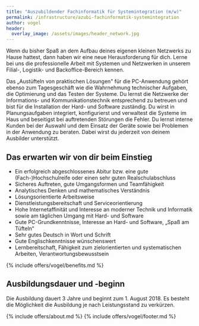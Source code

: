 ```yaml
---
title: "Auszubildender Fachinformatik für Systemintegration (m/w)"
permalink: /infrastructure/azubi-fachinformatik-systemintegration
author: vogel
header:
  overlay_image: /assets/images/header_network.jpg
---
```


Wenn du bisher Spaß an dem Aufbau deines eigenen kleinen Netzwerks zu Hause hattest,
dann haben wir eine neue Herausforderung für dich. Lerne bei uns die professionelle Arbeit
mit Systemen und Netzwerken in unserem Filial-, Logistik- und Backoffice-Bereich kennen.

Das „Austüfteln von praktischen Lösungen" für die PC-Anwendung gehört ebenso zum
Tagesgeschäft wie die Wahrnehmung technischer Aufgaben, die Optimierung und das Testen
der Systeme. Du lernst die Netzwerke der Informations- und Kommunikationstechnik
entsprechend zu betreuen und bist für die Installation der Hard- und Software zuständig. Du
wirst in Planungsaufgaben integriert, konfigurierst und verwaltest die Systeme im Haus und
beseitigst bei auftretenden Störungen die Fehler. Du lernst interne Kunden bei der Auswahl
und dem Einsatz der Geräte sowie bei Problemen in der Anwendung zu beraten. Dabei wirst
du jederzeit von deinem Ausbilder unterstützt. 

## Das erwarten wir von dir beim Einstieg

* Ein erfolgreich abgeschlossenes Abitur bzw. eine gute (Fach-)Hochschulreife oder einen sehr guten Realschulabschluss
* Sicheres Auftreten, gute Umgangsformen und Teamfähigkeit
* Analytisches Denken und mathematisches Verständnis
* Lösungsorientierte Arbeitsweise
* Dienstleistungsbereitschaft und Serviceorientierung
* Hohe Internetaffinität und Interesse an moderner Technik und Informatik sowie am täglichen Umgang mit Hard- und Software
* Gute PC-Grundkenntnisse, Interesse an Hard- und Software, „Spaß am Tüfteln“
* Sehr gutes Deutsch in Wort und Schrift
* Gute Englischkenntnisse wünschenswert
* Lernbereitschaft, Fähigkeit zum zielorientierten und systematischen Arbeiten, Verantwortungsbewusstsein 

{% include offers/vogel/benefits.md %}

## Ausbildungsdauer und -beginn

Die Ausbildung dauert 3 Jahre und beginnt zum 1. August 2018. Es besteht die Möglichkeit die Ausbildung je nach Leistungsstand zu verkürzen.

{% include offers/about.md %}
{% include offers/vogel/footer.md %}
